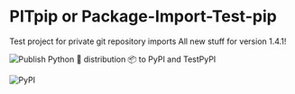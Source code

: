 # PITpip or Package-Import-Test-pip

Test project for private git repository imports
All new stuff for version 1.4.1!

![Publish Python 🐍 distribution 📦 to PyPI and TestPyPI](https://github.com/JPHaapaniemi/package-import-test-pip/actions/workflows/publish-to-test-pypi.yaml/badge.svg)

![PyPI](https://img.shields.io/pypi/v/PITpip)
